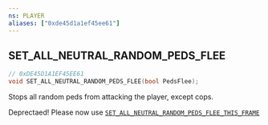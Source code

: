 ```yaml
---
ns: PLAYER
aliases: ["0xde45d1a1ef45ee61"]
---
```

## SET_ALL_NEUTRAL_RANDOM_PEDS_FLEE

```c
// 0xDE45D1A1EF45EE61
void SET_ALL_NEUTRAL_RANDOM_PEDS_FLEE(bool PedsFlee);
```

Stops all random peds from attacking the player, except cops.

Deprectaed! Please now use [`SET_ALL_NEUTRAL_RANDOM_PEDS_FLEE_THIS_FRAME`](#_0xC3376F42B1FACCC6)

